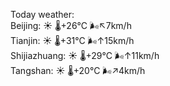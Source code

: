 Today weather:  
Beijing: ☀️   🌡️+26°C 🌬️↖7km/h  
Tianjin: ☀️   🌡️+31°C 🌬️↑15km/h  
Shijiazhuang: ☀️   🌡️+29°C 🌬️↑11km/h  
Tangshan: ☀️   🌡️+20°C 🌬️↗4km/h  
